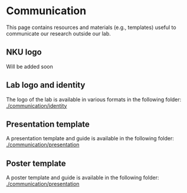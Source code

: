 # Communication
This page contains resources and materials (e.g., templates) useful to communicate our research outside our lab.

## NKU logo
Will be added soon

## Lab logo and identity
The logo of the lab is available in various formats in the following folder: [./communication/identity](./communication/identity)

## Presentation template
A presentation template and guide is available in the following folder: [./communication/presentation](./communication/presentation)

## Poster template
A poster template and guide is available in the following folder: [./communication/presentation](./communication/poster)